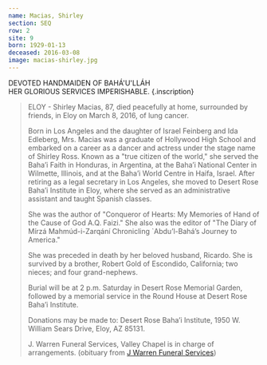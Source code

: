 ```yaml
---
name: Macias, Shirley
section: SEQ
row: 2
site: 9
born: 1929-01-13
deceased: 2016-03-08
image: macias-shirley.jpg
---
```



DEVOTED HANDMAIDEN OF BAHÁ'U'LLÁH \
HER GLORIOUS SERVICES IMPERISHABLE. {.inscription}

> ELOY - Shirley Macias, 87, died peacefully at home, surrounded by friends, in Eloy on March 8, 2016, of lung cancer.
>
> Born in Los Angeles and the daughter of Israel Feinberg and Ida Edleberg, Mrs. Macias was a graduate of Hollywood High School and embarked on a career as a dancer and actress under the stage name of Shirley Ross. Known as a "true citizen of the world," she served the Baha’i Faith in Honduras, in Argentina, at the Baha’i National Center in Wilmette, Illinois, and at the Baha’i World Centre in Haifa, Israel. After retiring as a legal secretary in Los Angeles, she moved to Desert Rose Baha’i Institute in Eloy, where she served as an administrative assistant and taught Spanish classes.
>
> She was the author of "Conqueror of Hearts: My Memories of Hand of the Cause of God A.Q. Faizi." She also was the editor of "The Diary of Mírzá Mahmúd-i-Zarqání Chronicling `Abdu’l-Bahá’s Journey to America."
>
> She was preceded in death by her beloved husband, Ricardo. She is survived by a brother, Robert Gold of Escondido, California; two nieces; and four grand-nephews.
>
> Burial will be at 2 p.m. Saturday in Desert Rose Memorial Garden, followed by a memorial service in the Round House at Desert Rose Baha’i Institute.
>
> Donations may be made to: Desert Rose Baha’i Institute, 1950 W. William Sears Drive, Eloy, AZ 85131.
>
> J. Warren Funeral Services, Valley Chapel is in charge of arrangements. (obituary from [J Warren Funeral Services](https://www.jwarrenfuneral.com/obituaries/Shirley-Macias?obId=19712190#/obituaryInfo))
